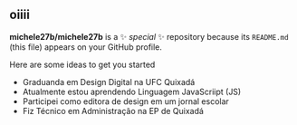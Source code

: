 ## oiiii


**michele27b/michele27b** is a ✨ _special_ ✨ repository because its `README.md` (this file) appears on your GitHub profile.

Here are some ideas to get you started
- Graduanda em Design Digital na UFC Quixadá
- Atualmente estou aprendendo Linguagem JavaScriipt (JS)
- Participei como editora de design em um jornal escolar
- Fiz Técnico em Administração na EP de Quixadá
